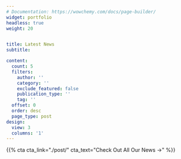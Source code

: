 ```yaml
---
# Documentation: https://wowchemy.com/docs/page-builder/
widget: portfolio
headless: true
weight: 20


title: Latest News
subtitle:

content:
  count: 5
  filters:
    author: ''
    category: ''
    exclude_featured: false
    publication_type: ''
    tag: ''
  offset: 0
  order: desc
  page_type: post
design:
  view: 3
  columns: '1'
---
```


{{% cta cta_link="./post/" cta_text="Check Out All Our News →" %}}
